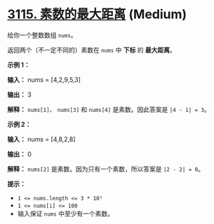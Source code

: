 # [3115. 素数的最大距离][link] (Medium)

[link]: https://leetcode.cn/contest/weekly-contest-393/problems/maximum-prime-difference/

给你一个整数数组 `nums`。

返回两个（不一定不同的）素数在 `nums` 中 **下标** 的 **最大距离**。

**示例 1：**

**输入：** nums = \[4,2,9,5,3\]

**输出：** 3

**解释：** `nums[1]`、 `nums[3]` 和 `nums[4]` 是素数。因此答案是 `|4 - 1| = 3`。

**示例 2：**

**输入：** nums = \[4,8,2,8\]

**输出：** 0

**解释：** `nums[2]` 是素数。因为只有一个素数，所以答案是 `|2 - 2| = 0`。

**提示：**

- `1 <= nums.length <= 3 * 10⁵`
- `1 <= nums[i] <= 100`
- 输入保证 `nums` 中至少有一个素数。
